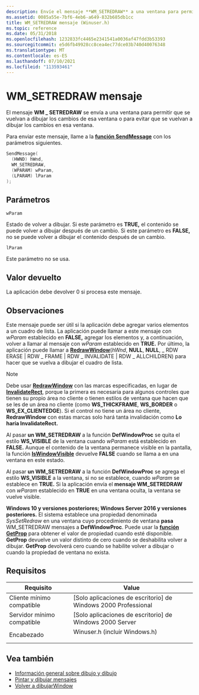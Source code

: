 ```yaml
---
description: Envíe el mensaje **WM_SETREDRAW** a una ventana para permitir que se vuelvan a dibujar los cambios de esa ventana o para evitar que se vuelvan a dibujar los cambios en esa ventana.
ms.assetid: 0085a55e-7bf6-4eb6-a649-832b685db1cc
title: WM_SETREDRAW mensaje (Winuser.h)
ms.topic: reference
ms.date: 05/31/2018
ms.openlocfilehash: 1232833fc4465e2341541a0036af47fdd3b53393
ms.sourcegitcommit: e5d6fb49928cc8cea4ec77dce03b740d40076348
ms.translationtype: MT
ms.contentlocale: es-ES
ms.lasthandoff: 07/10/2021
ms.locfileid: "113593461"
---
```

# <a name="wm_setredraw-message"></a>WM_SETREDRAW mensaje

El mensaje **WM \_ SETREDRAW** se envía a una ventana para permitir que se vuelvan a dibujar los cambios de esa ventana o para evitar que se vuelvan a dibujar los cambios en esa ventana.

Para enviar este mensaje, llame a la [**función SendMessage**](/windows/win32/api/winuser/nf-winuser-sendmessage) con los parámetros siguientes.

```C++
SendMessage(
  (HWND) hWnd,
  WM_SETREDRAW,
  (WPARAM) wParam,
  (LPARAM) lParam
);
```

## <a name="parameters"></a>Parámetros

`wParam`

Estado de volver a dibujar. Si este parámetro es **TRUE,** el contenido se puede volver a dibujar después de un cambio. Si este parámetro es **FALSE,** no se puede volver a dibujar el contenido después de un cambio.

`lParam`

Este parámetro no se usa.

## <a name="return-value"></a>Valor devuelto

La aplicación debe devolver 0 si procesa este mensaje.

## <a name="remarks"></a>Observaciones

Este mensaje puede ser útil si la aplicación debe agregar varios elementos a un cuadro de lista. La aplicación puede llamar a este mensaje con *wParam* establecido en **FALSE,** agregar los elementos y, a continuación, volver a llamar al mensaje con *wParam* establecido en **TRUE.** Por último, la aplicación puede llamar a [**RedrawWindow**](/windows/win32/api/Winuser/nf-winuser-redrawwindow)(*hWnd*, **NULL**, **NULL**, \_ RDW ERASE \| RDW \_ FRAME \| RDW \_ INVALIDATE \| RDW \_ ALLCHILDREN) para hacer que se vuelva a dibujar el cuadro de lista.

> [!NOTE] 
> Debe usar [**RedrawWindow**](/windows/win32/api/Winuser/nf-winuser-redrawwindow) con las marcas especificadas, en lugar de [**InvalidateRect**](/windows/win32/api/Winuser/nf-winuser-invalidaterect), porque la primera es necesaria para algunos controles que tienen su propio área no cliente o tienen estilos de ventana que hacen que se les de un área no cliente (como **WS_THICKFRAME**, **WS_BORDER** o **WS_EX_CLIENTEDGE**). Si el control no tiene un área no cliente, **RedrawWindow** con estas marcas solo hará tanta invalidación como **Lo haría InvalidateRect.**

Al pasar **un WM_SETREDRAW** a la función **DefWindowProc** se quita el estilo **WS_VISIBLE** de la ventana cuando *wParam* está establecido en **FALSE.** Aunque el contenido de la ventana permanece visible en la pantalla, la función [**IsWindowVisible**](/windows/win32/api/winuser/nf-winuser-iswindowvisible) devuelve **FALSE** cuando se llama a en una ventana en este estado. 

Al pasar **un WM_SETREDRAW** a la función **DefWindowProc** se agrega el estilo **WS_VISIBLE** a la ventana, si no se establece, cuando *wParam* se establece en **TRUE.** Si la aplicación envía el **mensaje WM_SETREDRAW** con *wParam* establecido en **TRUE** en una ventana oculta, la ventana se vuelve visible. 

**Windows 10 y versiones posteriores; Windows Server 2016 y versiones posteriores.** El sistema establece una propiedad denominada *SysSetRedraw* en una ventana cuyo procedimiento de ventana **pasa** WM_SETREDRAW mensajes a **DefWindowProc**. Puede usar la [**función GetProp**](/windows/win32/api/Winuser/nf-winuser-getpropa) para obtener el valor de propiedad cuando esté disponible. **GetProp** devuelve un valor distinto de cero cuando se deshabilita volver a dibujar. **GetProp** devolverá cero cuando se habilite volver a dibujar o cuando la propiedad de ventana no exista. 

## <a name="requirements"></a>Requisitos

| Requisito | Value |
|-|-|
| Cliente mínimo compatible | \[Solo aplicaciones de escritorio\] de Windows 2000 Professional |
| Servidor mínimo compatible | \[Solo aplicaciones de escritorio\] de Windows 2000 Server |
| Encabezado | <dl><dt>Winuser.h (incluir Windows.h)</dt></dl> |

## <a name="see-also"></a>Vea también

* [Información general sobre dibujo y dibujo](painting-and-drawing.md)
* [Pintar y dibujar mensajes](painting-and-drawing-messages.md)
* [Volver a dibujarWindow](/windows/win32/api/Winuser/nf-winuser-redrawwindow)
